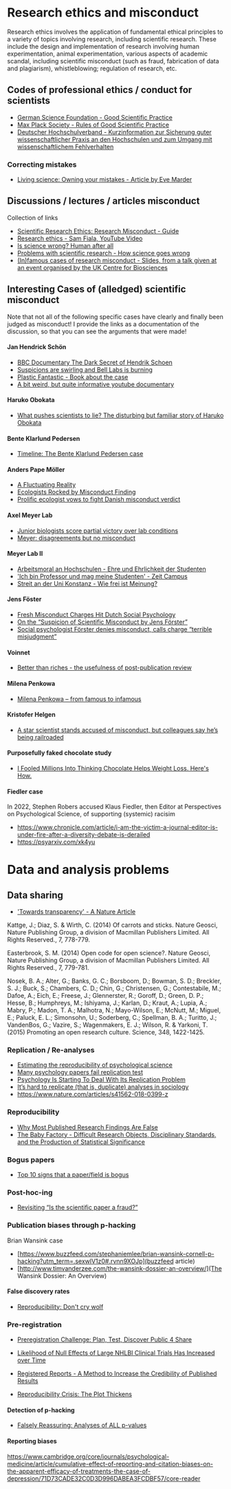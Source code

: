 


# Research ethics and misconduct

Research ethics involves the application of fundamental ethical principles to a variety of topics involving research, including scientific research. These include the design and implementation of research involving human experimentation, animal experimentation, various aspects of academic scandal, including scientific misconduct (such as fraud, fabrication of data and plagiarism), whistleblowing; regulation of research, etc.

## Codes of professional ethics / conduct for scientists

* [German Science Foundation - Good Scientific Practice](http://www.dfg.de/en/research_funding/principles_dfg_funding/good_scientific_practice/)
* [Max Plack Society - Rules of Good Scientific Practice](https://www.mpg.de/197494/rulesScientificPractice.pdf)
* [Deutscher Hochschulverband - Kurzinformation
zur Sicherung guter wissenschaftlicher Praxis an den
Hochschulen und zum Umgang mit wissenschaftlichem
Fehlverhalten](http://www.hochschulverband.de/cms1/fileadmin/redaktion/download/pdf/info_blaetter/Fehlverhalten.pdf)



### Correcting mistakes

* [Living science: Owning your mistakes - Article by Eve Marder](http://elifesciences.org/content/4/e11628)


## Discussions / lectures / articles misconduct

Collection of links 
* [Scientific Research Ethics: Research Misconduct - Guide](http://guides.library.iit.edu/content.php?pid=31717&sid=299858)
* [Research ethics - Sam Fiala, YouTube Video](https://www.youtube.com/watch?v=Ir3VvYNzHeM)
* [Is science wrong? Human after all](http://www.economist.com/blogs/babbage/2013/10/science-wrong)
* [Problems with scientific research - How science goes wrong](http://www.economist.com/news/leaders/21588069-scientific-research-has-changed-world-now-it-needs-change-itself-how-science-goes-wrong )
* [(In)famous cases of research misconduct - Slides, from a talk given at an event organised by the UK Centre for Biosciences](http://www.slideshare.net/cjrw2/infamous-cases-of-research-misconduct)



## Interesting Cases of (alledged) scientific misconduct

Note that not all of the following specific cases have clearly and finally been judged as misconduct! I provide the links as a documentation of the discussion, so that you can see the arguments that were made!


#### Jan Hendrick Schön

* [BBC Documentary The Dark Secret of Hendrik Schoen](https://www.youtube.com/watch?v=Fz_x-YfydCM&ab_channel=dp7)
* [Suspicions are swirling and Bell Labs is burning](https://www.youtube.com/watch?v=Riio1eKOSKg&ab_channel=BobbyBroccoli)
* [Plastic Fantastic - Book about the case](https://en.wikipedia.org/wiki/Plastic_Fantastic)
* [A bit weird, but quite informative youtube documentary](https://www.youtube.com/watch?v=nfDoml-Db64&list=PLAB-wWbHL7Vsfl4PoQpNsGp61xaDDiZmh&ab_channel=BobbyBroccoli)

#### Haruko Obokata 

* [What pushes scientists to lie? The disturbing but familiar story of Haruko Obokata](http://www.theguardian.com/science/2015/feb/18/haruko-obokata-stap-cells-controversy-scientists-lie)


#### Bente Klarlund Pedersen

* [Timeline: The Bente Klarlund Pedersen case](http://universitypost.dk/article/timeline-bente-klarlund-pedersen-case)


#### Anders Pape Möller

* [A Fluctuating Reality](http://www.the-scientist.com/?articles.view/articleNo/24645/title/A-Fluctuating-Reality/)
* [Ecologists Rocked by Misconduct Finding](http://news.sciencemag.org/2004/01/ecologists-rocked-misconduct-finding)
* [Prolific ecologist vows to fight Danish misconduct verdict](http://www.nature.com/nature/journal/v427/n6973/full/427381a.html)


#### Axel Meyer Lab

* [Junior biologists score partial victory over lab conditions](http://www.nature.com/nature/journal/v430/n6995/full/430007a.html)
* [Meyer: disagreements but no misconduct](http://www.nature.com/nature/journal/v431/n7008/full/431505c.html)


#### Meyer Lab II

* [Arbeitsmoral an Hochschulen - Ehre und Ehrlichkeit der Studenten](http://www.faz.net/aktuell/feuilleton/debatten/universitaets-professor-ueber-die-arbeitsmoral-von-studenten-13539958.html)
* ['Ich bin Professor und mag meine Studenten' - Zeit Campus](http://www.zeit.de/studium/2015-04/bologna-faz-professor-student-ruediger-bachmann)
* [Streit an der Uni Konstanz - Wie frei ist Meinung?](http://www.faz.net/aktuell/feuilleton/forschung-und-lehre/meinungsstreit-an-der-universitaet-konstanz-13557304.html)


#### Jens Föster

* [Fresh Misconduct Charges Hit Dutch Social Psychology](http://www.sciencemag.org/content/344/6184/566.summary)
* [On the “Suspicion of Scientific Misconduct by Jens Förster”](http://blogs.discovermagazine.com/neuroskeptic/2014/05/06/suspicion-misconduct-forster/#.VUjEqWbVXF4)
* [Social psychologist Förster denies misconduct, calls charge “terrible misjudgment”](http://retractionwatch.com/2014/04/30/social-psychologist-forster-denies-misconduct-calls-charge-terrible-misjudgment/)


#### Voinnet

* [Better than riches - the usefulness of post-publication review](http://www.nature.com/articles/nplants2015123)


#### Milena Penkowa

* [Milena Penkowa – from famous to infamous](http://sciencenordic.com/milena-penkowa-%E2%80%93-famous-infamous)


#### Kristofer Helgen

* [A star scientist stands accused of misconduct, but colleagues say he’s being railroaded](http://www.theverge.com/2016/8/9/12405846/smithsonian-national-museum-of-natural-history-investigation-kris-helgen)


#### Purposefully faked chocolate study 

* [I Fooled Millions Into Thinking Chocolate Helps Weight Loss. Here's How.](http://io9.com/i-fooled-millions-into-thinking-chocolate-helps-weight-1707251800)


#### Fiedler case

In 2022, Stephen Robers accused Klaus Fiedler, then Editor at Perspectives on Psychological Science, of supporting (systemic) racisim

* https://www.chronicle.com/article/i-am-the-victim-a-journal-editor-is-under-fire-after-a-diversity-debate-is-derailed
* https://psyarxiv.com/xk4yu

# Data and analysis problems

## Data sharing

* ['Towards transparency' - A Nature Article](http://www.nature.com/ngeo/journal/v7/n11/full/ngeo2294.html)

Kattge, J.; Diaz, S. & Wirth, C. (2014) Of carrots and sticks. Nature Geosci, Nature Publishing Group, a division of Macmillan Publishers Limited. All Rights Reserved., 7, 778-779.


Easterbrook, S. M. (2014) Open code for open science?. Nature Geosci, Nature Publishing Group, a division of Macmillan Publishers Limited. All Rights Reserved., 7, 779-781.


Nosek, B. A.; Alter, G.; Banks, G. C.; Borsboom, D.; Bowman, S. D.; Breckler, S. J.; Buck, S.; Chambers, C. D.; Chin, G.; Christensen, G.; Contestabile, M.; Dafoe, A.; Eich, E.; Freese, J.; Glennerster, R.; Goroff, D.; Green, D. P.; Hesse, B.; Humphreys, M.; Ishiyama, J.; Karlan, D.; Kraut, A.; Lupia, A.; Mabry, P.; Madon, T. A.; Malhotra, N.; Mayo-Wilson, E.; McNutt, M.; Miguel, E.; Paluck, E. L.; Simonsohn, U.; Soderberg, C.; Spellman, B. A.; Turitto, J.; VandenBos, G.; Vazire, S.; Wagenmakers, E. J.; Wilson, R. & Yarkoni, T. (2015) Promoting an open research culture. Science, 348, 1422-1425.



### Replication / Re-analyses

* [Estimating the reproducibility of psychological science](http://www.sciencemag.org/content/349/6251/aac4716.full)
* [Many psychology papers fail replication test](http://www.sciencemag.org/content/349/6251/910.full)
* [Psychology Is Starting To Deal With Its Replication Problem](http://fivethirtyeight.com/datalab/psychology-is-starting-to-deal-with-its-replication-problem/)
* [It’s hard to replicate (that is, duplicate) analyses in sociology](http://andrewgelman.com/2015/08/11/its-hard-to-replicate-that-is-duplicate-analyses-in-sociology/)
* https://www.nature.com/articles/s41562-018-0399-z


### Reproducibility

* [Why Most Published Research Findings Are False](http://journals.plos.org/plosmedicine/article?id=10.1371/journal.pmed.0020124)
* [The Baby Factory - Difficult Research Objects, Disciplinary Standards, and the Production of Statistical Significance](http://srd.sagepub.com/content/2/2378023115625071)



### Bogus papers

* [Top 10 signs that a paper/field is bogus](http://rajlaboratory.blogspot.ca/2015/08/top-10-signs-that-paperfield-is-bogus.html)

### Post-hoc-ing

* [Revisiting “Is the scientific paper a fraud?”](http://www.ncbi.nlm.nih.gov/pmc/articles/PMC4210093/)


### Publication biases through p-hacking 


Brian Wansink case

* [https://www.buzzfeed.com/stephaniemlee/brian-wansink-cornell-p-hacking?utm_term=.sexwlV1z0#.rvnn9XOJp](buzzfeed article)
* [http://www.timvanderzee.com/the-wansink-dossier-an-overview/](The Wansink Dossier: An Overview)



#### False discovery rates 

* [Reproducibility: Don't cry wolf](http://www.nature.com/news/reproducibility-don-t-cry-wolf-1.17859)


### Pre-registration

* [Preregistration Challenge: Plan, Test, Discover Public  4 Share](https://osf.io/x5w7h/)

* [Likelihood of Null Effects of Large NHLBI Clinical Trials Has Increased over Time](http://journals.plos.org/plosone/article?id=10.1371/journal.pone.0132382)
* [Registered Reports - A Method to Increase the Credibility of Published Results](http://econtent.hogrefe.com/doi/full/10.1027/1864-9335/a000192)
* [Reproducibility Crisis: The Plot Thickens](http://blogs.discovermagazine.com/neuroskeptic/2015/11/10/reproducibility-crisis-the-plot-thickens/#.VlCweMrASBt)

#### Detection of p-hacking

* [Falsely Reassuring: Analyses of ALL p-values](http://datacolada.org/2015/08/24/41-falsely-reassuring-analyses-of-all-p-values-2/)


#### Reporting biases

https://www.cambridge.org/core/journals/psychological-medicine/article/cumulative-effect-of-reporting-and-citation-biases-on-the-apparent-efficacy-of-treatments-the-case-of-depression/71D73CADE32C0D3D996DABEA3FCDBF57/core-reader


